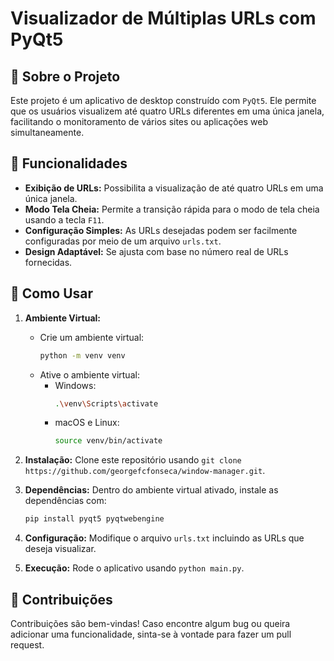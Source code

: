 # Visualizador de Múltiplas URLs com PyQt5

## 📝 Sobre o Projeto

Este projeto é um aplicativo de desktop construído com `PyQt5`. Ele permite que os usuários visualizem até quatro URLs diferentes em uma única janela, facilitando o monitoramento de vários sites ou aplicações web simultaneamente.

## 🌟 Funcionalidades

- **Exibição de URLs:** Possibilita a visualização de até quatro URLs em uma única janela.
- **Modo Tela Cheia:** Permite a transição rápida para o modo de tela cheia usando a tecla `F11`.
- **Configuração Simples:** As URLs desejadas podem ser facilmente configuradas por meio de um arquivo `urls.txt`.
- **Design Adaptável:** Se ajusta com base no número real de URLs fornecidas.

## 🚀 Como Usar

1. **Ambiente Virtual:** 
   - Crie um ambiente virtual:
     ```bash
     python -m venv venv
     ```
   - Ative o ambiente virtual:
     - Windows:
       ```bash
       .\venv\Scripts\activate
       ```
     - macOS e Linux:
       ```bash
       source venv/bin/activate
       ```

2. **Instalação:** Clone este repositório usando `git clone https://github.com/georgefcfonseca/window-manager.git`.

3. **Dependências:** Dentro do ambiente virtual ativado, instale as dependências com:
   ```bash
   pip install pyqt5 pyqtwebengine

4. **Configuração:** Modifique o arquivo `urls.txt` incluindo as URLs que deseja visualizar.
5. **Execução:** Rode o aplicativo usando `python main.py`.

## 🤝 Contribuições

Contribuições são bem-vindas! Caso encontre algum bug ou queira adicionar uma funcionalidade, sinta-se à vontade para fazer um pull request.

